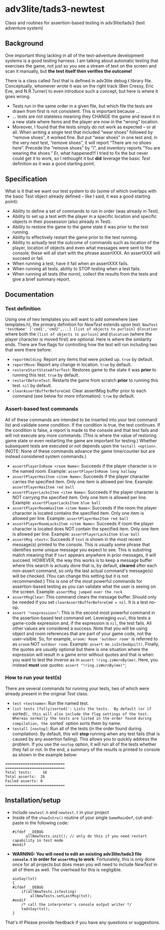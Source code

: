 # adv3lite/tads3-newtest
Class and routines for assertion-based testing in adv3lite/tads3 (text adventure system)

## Background
One important thing lacking in all of the text-adventure development systems is a good testing harness. I am talking about automatic testing that exercises the game, not just so you see a stream of text on the screen and scan it manually, but **the test itself then verifies the outcome!** 

There is a class called *Test* that is defined in adv3lite debug.t library file.  Conceptually, whomever wrote it was on the right track (Ben Cressy, Eric Eve, and N.R.Turner) to even introduce such a concept, but here is where it goes wrong.
- Tests run in the same order in a given file, but which file the tests are drawn from first is not consistent.  This is important because …
- … tests are not stateless meaning they CHANGE the game and leave it in a new state where items and the player are now in the “wrong” location.
- Moreover, I found that the tests simply do not work as expected – or at all.  When writing a single test that included “wear shoes” followed by “remove shoes”, it worked fine.  But put “wear shoes” in one test and, in the very next test, “remove shoes”, it will report “There are no shoes here”.  Precede the “remove shoes” by “i”, and inventory reports “You are wearing the shoes.”  Er, what happened!!!
I tried to fix the but never could get it to work, so I rethought it but **did** leverage the basic *Test* definition as it was a good starting point.

## Specification
What is it that we want our test system to do (some of which overlaps with the basic Test object already defined – like I said, it was a good starting point):
- Ability to define a set of commands to run in order (was already in Test).
- Ability to set up a test with the player in a specific location and specific objects in their possession (also already in Test).
- Ability to restore the game to the game state it was prior to the test running.
- Ability to effectively restart the game prior to the test running.
- Ability to actually test the outcome of commands such as location of the player, location of objects and even what messages were sent to the console; these will all start with the phrase assertXXX. An assertXXX will succeed or fail.
- When running a test, have it fail when an assertXXX fails.
- When running all tests, ability to STOP testing when a test fails.
- When running all tests (the norm), collect the results from the tests and give a brief summary report.

## Documentation
### Test definition
Using one of two templates you will want to add somewhere (see templates.h), the primary definition for *NewTest* extends upon text:
`NewTest 'testName' ['cmd1','cmd2',...] [list of objects to purloin] @location` where both the `[list of objects to purloin]` and `@location` (where the player character is moved first) are optional.  Here is where the similarity ends.  There are five flags for controlling how the test will run including two that were there before:
- `reportHolding`: Report any items that were picked up.  `true` by default.
- `reportMove`: Report any change in location.  `true` by default.
- `restoreStartStateAfterTest`: Restores game to the state it was **prior** to running this test.  `true` by default.
- `restartBeforeTest`: Restarts the game from scratch **prior** to running this test.  `nil` by default.
- `clearAssertBufferBeforeCmd`: Clear assertMsg buffer prior to each command (see below for more information).  `true` by default.

### Assert-based test commands
All of these commands are intended to be inserted into your test command list and validate some condition.  If the condition is true, the test continues.  If the condition is false, a report is made to the console and that test fails and will not execute any more commands.  (This is where the value of restoring game state or even restarting the game are important for testing.)  Whether subsequent tests are executed or not depends upon the `testall <option>`.  (NOTE: None of these commands advance the game time/counter but are instead considered system commands.)
- `assertPlayerInRoom <room Name>`: Succeeds if the player character is in the named room.  Example: `assertPlayerInRoom long hallway`
- `assertPlayerHasItem <item Name>`: Succeeds if the player character carries the specified item.  Only one item is allowed per line.  Example: `assertPlayerHasItem red ball`
- `assertPlayerLacksItem <item Name>`: Succeeds if the player character is NOT carrying the specified item.  Only one item is allowed per line. Example: `assertPlayerLacksItem blue ball`
- `assertPlayerRoomHasItem <item Name>`: Succeeds if the room the player character is located contains the specified item.  Only one item is allowed per line.  Example: `assertPlayerHasItem red ball`
- `assertPlayerRoomLacksItem <item Name>`: Succeeds if room the player character is located does NOT contain the specified item.  Only one item is allowed per line. Example: `assertPlayerLacksItem blue ball`
- `assertMsg <text>`: Succeeds if `text` is shown in the most recent message(s) printed to the console.  This is usually some phrase that identifies some unique message you expect to see.  This is substring match meaning that if `text` appears anywhere in prior messages, it will succeed.  HOWEVER, the way this works is to keep a message buffer where this search is actualy done that is, by default, **cleared** after each non-assert command, so only the last actual command's message(s) will be checked.  (You can change this setting but it is not recommended.)  This is one of the most powerful commands for assertion-based testing as you can validate what the user is seeing on the screen.  Example: `assertMsg jumped over the rock`
- `assertMsgClear`: This command clears the message buffer.  Should only be needed if you set `clearAssertBufferBeforeCmd = nil`.  It is a test no-op.
- `assert "<expression>"`: This is the second most powerful command in the assertion-based test command set.  Leveraging `eval`, this tests a game-code expression and, if the expression is `nil`, the test fails.  All other values are considered a success.  Note that you will be using object and room references that are part of your game code, not the user-visible.  So, for example, `oroom: Room 'outdoor room'` is referred to as `oroom` NOT `outdoor room`.  Example: `assert me.isIn(bedquilt)`.  Finally, the quotes are *usually* optional but there is one situation where the expression will result in a game error without quotes and that is when you want to test the inverse as in `assert !ring.isWornBy(me)`. Here, you instead **must** use quotes: `assert "!ring.isWornBy(me)"`;
  
### How to run your test(s)
There are several commands for running your tests, two of which were already present in the original *Test* class.
- `test <testname>`: Run the named test.
- `list tests [fully|sorted]': Lists the tests.  By default (or if `sorted`), this will also include the flag settings of the test.  Whereas normally the tests are listed in the order found during compilation, the `sorted` option sorts them by name.
- `testall [nostop]`: Run all of the tests (in the order found during compilation).  By default, this will **stop** running when any test fails (that is caused by any assertion failing).  This allows you to quickly address the problem.  If you use the `nostop` option, it will run all of the tests whether they fail or not.  In the end, a summary of the results is printed to console as shown in the example below:
```
===========================
===========================
Total tests:     16
Total asserts:  26
Failed asserts: 0
===========================
```

## Installation/setup
- Include `newtest.h` and `newtest.t` in your project
- Inside of the `showIntro()` routine of your single `GameMainDef`, cut-and-paste in the following code:
  ```
  #ifdef __DEBUG
        allNewTests.init(); // only do this if you need restart capability in test mode
  #endif
  ```
- **WARNING: You will need to edit an existing adv3lite/tads3 file `console.t` in order for `assertMsg` to work**.  Fortunately, this is only done once for all projects but does mean you will need to include *NewTest* in all of them as well.  The overhead for this is negligible.
  ```
  aioSay(txt)
  {
  #ifdef __DEBUG
      if(allNewTests.isTesting)
          allNewTests.setLastMsg(txt);
  #endif
      /* call the interpreter's console output writer */
      tadsSay(txt);
  }
  ```

That's it!  Please provide feedback if you have any questions or suggestions.
